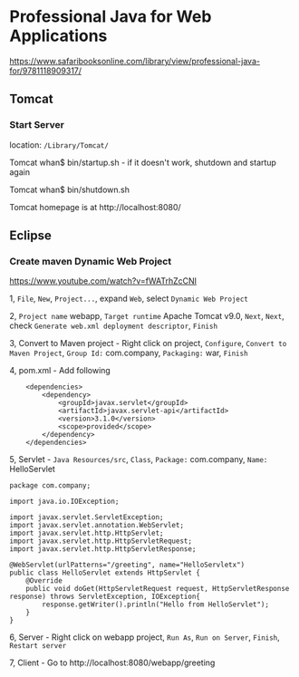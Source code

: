 # Professional Java for Web Applications

https://www.safaribooksonline.com/library/view/professional-java-for/9781118909317/

## Tomcat
 
### Start Server

location: `/Library/Tomcat/`

Tomcat whan$ bin/startup.sh - if it doesn't work, shutdown and startup again

Tomcat whan$ bin/shutdown.sh

Tomcat homepage is at http://localhost:8080/

## Eclipse

### Create maven Dynamic Web Project

https://www.youtube.com/watch?v=fWATrhZcCNI

1, `File`, `New`, `Project...`, expand `Web`, select `Dynamic Web Project` 

2, `Project name` webapp, `Target runtime` Apache Tomcat v9.0, `Next`, `Next`, check `Generate web.xml deployment descriptor`, `Finish`

3, Convert to Maven project - Right click on project, `Configure`, `Convert to Maven Project`, `Group Id:` com.company, `Packaging:` war, `Finish`

4, pom.xml - Add following

```
    <dependencies>
        <dependency>
            <groupId>javax.servlet</groupId>
            <artifactId>javax.servlet-api</artifactId>
            <version>3.1.0</version>
            <scope>provided</scope>
        </dependency>
    </dependencies>
```

5, Servlet - `Java Resources/src`, `Class`, `Package:` com.company, `Name:` HelloServlet

```
package com.company;

import java.io.IOException;

import javax.servlet.ServletException;
import javax.servlet.annotation.WebServlet;
import javax.servlet.http.HttpServlet;
import javax.servlet.http.HttpServletRequest;
import javax.servlet.http.HttpServletResponse;

@WebServlet(urlPatterns="/greeting", name="HelloServletx")
public class HelloServlet extends HttpServlet {
	@Override
	public void doGet(HttpServletRequest request, HttpServletResponse response) throws ServletException, IOException{
		response.getWriter().println("Hello from HelloServlet");
	}
}
```

6, Server - Right click on webapp project, `Run As`, `Run on Server`, `Finish`, `Restart server`

7, Client - Go to http://localhost:8080/webapp/greeting
